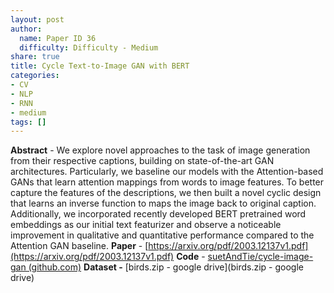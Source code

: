 ```yaml
---
layout: post
author:
  name: Paper ID 36
  difficulty: Difficulty - Medium
share: true
title: Cycle Text-to-Image GAN with BERT
categories:
- CV
- NLP
- RNN
- medium
tags: []
---
```

**Abstract** - We explore novel approaches to the task of image generation from their respective captions, building on state-of-the-art GAN architectures. Particularly, we baseline our models with the Attention-based GANs that learn attention mappings from words to image features. To better capture the features of the descriptions, we then built a novel cyclic design that learns an inverse function to maps the image back to original caption. Additionally, we incorporated recently developed BERT pretrained word embeddings as our initial text featurizer and observe a noticeable improvement in qualitative and quantitative performance compared to the Attention GAN baseline.
**Paper** - [https://arxiv.org/pdf/2003.12137v1.pdf](https://arxiv.org/pdf/2003.12137v1.pdf)
**Code** - [suetAndTie/cycle-image-gan (github.com)](suetAndTie/cycle-image-gan (github.com))
**Dataset -** [birds.zip - google drive](birds.zip - google drive)
    